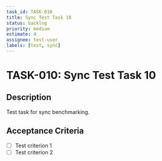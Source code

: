 ```yaml
---
task_id: TASK-010
title: Sync Test Task 10
status: backlog
priority: medium
estimate: 4
assignee: test-user
labels: [test, sync]
---
```


# TASK-010: Sync Test Task 10

## Description
Test task for sync benchmarking.

## Acceptance Criteria
- [ ] Test criterion 1
- [ ] Test criterion 2
